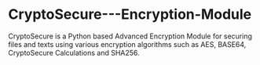 # CryptoSecure---Encryption-Module
CryptoSecure is a Python based Advanced Encryption Module for securing files and texts using various encryption algorithms such as AES, BASE64, CryptoSecure Calculations and SHA256. 
